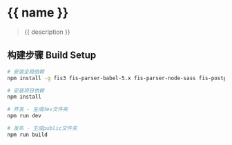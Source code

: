 # {{ name }}

> {{ description }}

## 构建步骤 Build Setup

``` bash
# 安装全局依赖
npm install -g fis3 fis-parser-babel-5.x fis-parser-node-sass fis-postprocessor-autoprefixer fis3-hook-commonjs fis3-hook-node_modules fis3-postpackager-loader eslint

# 安装项目依赖
npm install

# 开发 - 生成dev文件夹
npm run dev

# 发布 - 生成public文件夹
npm run build